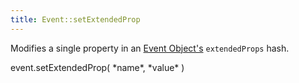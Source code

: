 ```yaml
---
title: Event::setExtendedProp
---
```


Modifies a single property in an [Event Object's](event-object) `extendedProps` hash.

<div class='spec' markdown='1'>
event.setExtendedProp( *name*, *value* )
</div>
